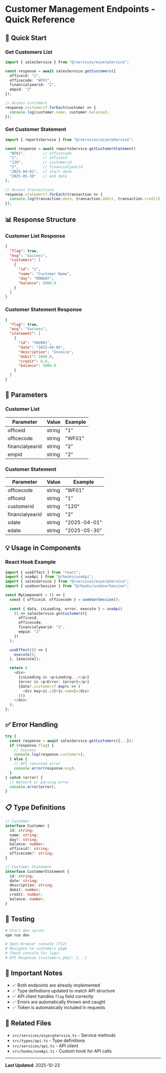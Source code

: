 # Customer Management Endpoints - Quick Reference

## 🚀 Quick Start

### Get Customers List

```typescript
import { salesService } from "@/services/ezyerpService";

const response = await salesService.getCustomers({
  officeid: "1",
  officecode: "WF01",
  financialyearid: "2",
  empid: "2"
});

// Access customers
response.customers?.forEach(customer => {
  console.log(customer.name, customer.balance);
});
```

### Get Customer Statement

```typescript
import { reportsService } from "@/services/ezyerpService";

const response = await reportsService.getCustomerStatement(
  "WF01",        // officecode
  "1",           // officeid
  "120",         // customerid
  "2",           // financialyearid
  "2025-04-01",  // start date
  "2025-05-30"   // end date
);

// Access transactions
response.statement?.forEach(transaction => {
  console.log(transaction.date, transaction.debit, transaction.credit);
});
```

## 📊 Response Structure

### Customer List Response

```json
{
  "flag": true,
  "msg": "Success",
  "customers": [
    {
      "id": "1",
      "name": "Customer Name",
      "day": "MONDAY",
      "balance": 5000.0
    }
  ]
}
```

### Customer Statement Response

```json
{
  "flag": true,
  "msg": "Success",
  "statement": [
    {
      "id": "INV001",
      "date": "2025-04-05",
      "description": "Invoice",
      "debit": 5000.0,
      "credit": 0.0,
      "balance": 5000.0
    }
  ]
}
```

## 🔧 Parameters

### Customer List

| Parameter | Value | Example |
|-----------|-------|---------|
| officeid | string | "1" |
| officecode | string | "WF01" |
| financialyearid | string | "2" |
| empid | string | "2" |

### Customer Statement

| Parameter | Value | Example |
|-----------|-------|---------|
| officecode | string | "WF01" |
| officeid | string | "1" |
| customerid | string | "120" |
| financialyearid | string | "2" |
| sdate | string | "2025-04-01" |
| edate | string | "2025-05-30" |

## 💡 Usage in Components

### React Hook Example

```typescript
import { useEffect } from "react";
import { useApi } from "@/hooks/useApi";
import { salesService } from "@/services/ezyerpService";
import { useUserSession } from "@/hooks/useUserSession";

const MyComponent = () => {
  const { officeid, officecode } = useUserSession();
  
  const { data, isLoading, error, execute } = useApi(
    () => salesService.getCustomers({
      officeid,
      officecode,
      financialyearid: "2",
      empid: "2"
    })
  );

  useEffect(() => {
    execute();
  }, [execute]);

  return (
    <div>
      {isLoading && <p>Loading...</p>}
      {error && <p>Error: {error}</p>}
      {data?.customers?.map(c => (
        <div key={c.id}>{c.name}</div>
      ))}
    </div>
  );
};
```

## ✅ Error Handling

```typescript
try {
  const response = await salesService.getCustomers({...});
  if (response.flag) {
    // Success
    console.log(response.customers);
  } else {
    // API returned error
    console.error(response.msg);
  }
} catch (error) {
  // Network or parsing error
  console.error(error);
}
```

## 📋 Type Definitions

```typescript
// Customer
interface Customer {
  id: string;
  name: string;
  day?: string;
  balance: number;
  officeid?: string;
  officecode?: string;
}

// Customer Statement
interface CustomerStatement {
  id: string;
  date: string;
  description: string;
  debit: number;
  credit: number;
  balance: number;
}
```

## 🧪 Testing

```bash
# Start dev server
npm run dev

# Open browser console (F12)
# Navigate to customers page
# Check console for logs:
# API Response [customers.php]: {...}
```

## 📌 Important Notes

- ✅ Both endpoints are already implemented
- ✅ Type definitions updated to match API structure
- ✅ API client handles `flag` field correctly
- ✅ Errors are automatically thrown and caught
- ✅ Token is automatically included in requests

## 🔗 Related Files

- `src/services/ezyerpService.ts` - Service methods
- `src/types/api.ts` - Type definitions
- `src/services/api.ts` - API client
- `src/hooks/useApi.ts` - Custom hook for API calls

---

**Last Updated**: 2025-10-23

